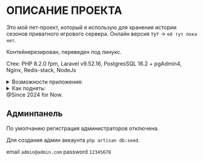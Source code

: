 # ОПИСАНИЕ ПРОЕКТА

Это мой пет-проект, который я использую для хранения истории сезонов приватного игрового сервера. Онлайн версия тут -> `её тут пока нет`.

Контейнерезирован, переведен под линукс.

Стек: PHP 8.2.0 fpm, Laravel v9.52.16, PostgresSQL 16.2 + pgAdmin4, Nginx, Redis-stack, NodeJs 

<details>
<summary>Возможности приложения:</summary>

- Создание карточек прошедших сезонов с прикреплением файлов и описаниями.
- Создание анонсов.
- На каждый из анонсированных сезонов пользователь может оставить заявку. (Не больше чем есть всего анонсов). Заявки отслеживаются по ip + куки (на случай если пользователь включил vpn, но все еще в том же браузере). Хранятся заявки по uuid. Ответ на заявки из раздела в админ панели с указанием статуса.
- Админ панель с менеджментом карточек сезонов и заявок.
</details>

<details>
<summary>Как поднять:</summary>

- Для работы требуются postgres и redis. 
`docker-compose` в папке docker\postgres

- Делаем миграции `php artisan migrate`
- Подключаем паблик хранилище файлов `php artisan storage:link`
- Запускаем сервер `php artisan serve`
- Запускаем Ноду `npm run dev`

Стандартный url `http://127.0.0.1:8000`
</details>
@Since 2024 for Now.

## Админпанель
По умолчанию регистрация администраторов отключена.

Для создания админ аккаунта `php artisan db:seed`.

email `admin@admin.com`
password `12345678`

